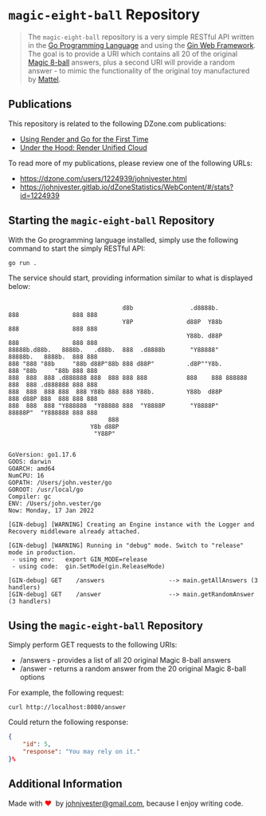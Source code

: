 # `magic-eight-ball` Repository

> The `magic-eight-ball` repository is a very simple RESTful API written in the [Go Programming Language](https://go.dev/) 
> and using the [Gin Web Framework](https://gin-gonic.com/docs/). The goal is to provide a URI which contains all 20 
> of the original [Magic 8-ball](https://en.wikipedia.org/wiki/Magic_8-ball) answers, plus a second URI will provide a 
> random answer - to mimic the functionality of the original toy manufactured by [Mattel](https://en.wikipedia.org/wiki/Mattel).

## Publications

This repository is related to the following DZone.com publications:

* [Using Render and Go for the First Time](https://dzone.com/articles/using-render-and-go-for-the-first-time)
* [Under the Hood: Render Unified Cloud](https://dzone.com/articles/under-the-hood-render-unified-cloud)

To read more of my publications, please review one of the following URLs:

* https://dzone.com/users/1224939/johnjvester.html
* https://johnjvester.gitlab.io/dZoneStatistics/WebContent/#/stats?id=1224939

## Starting the `magic-eight-ball` Repository

With the Go programming language installed, simply use the following command to start the simply RESTful API:

```shell
go run .
```

The service should start, providing information similar to what is displayed below:

```shell

                                d8b                .d8888b.         888               888 888
                                Y8P               d88P  Y88b        888               888 888
                                                  Y88b. d88P        888               888 888
88888b.d88b.   8888b.   .d88b.  888  .d8888b       "Y88888"         88888b.   8888b.  888 888
888 "888 "88b     "88b d88P"88b 888 d88P"         .d8P""Y8b.        888 "88b     "88b 888 888
888  888  888 .d888888 888  888 888 888           888    888 888888 888  888 .d888888 888 888
888  888  888 888  888 Y88b 888 888 Y88b.         Y88b  d88P        888 d88P 888  888 888 888
888  888  888 "Y888888  "Y88888 888  "Y8888P       "Y8888P"         88888P"  "Y888888 888 888
                            888
                       Y8b d88P
                        "Y88P"


GoVersion: go1.17.6
GOOS: darwin
GOARCH: amd64
NumCPU: 16
GOPATH: /Users/john.vester/go
GOROOT: /usr/local/go
Compiler: gc
ENV: /Users/john.vester/go
Now: Monday, 17 Jan 2022

[GIN-debug] [WARNING] Creating an Engine instance with the Logger and Recovery middleware already attached.

[GIN-debug] [WARNING] Running in "debug" mode. Switch to "release" mode in production.
 - using env:   export GIN_MODE=release
 - using code:  gin.SetMode(gin.ReleaseMode)

[GIN-debug] GET    /answers                  --> main.getAllAnswers (3 handlers)
[GIN-debug] GET    /answer                   --> main.getRandomAnswer (3 handlers)
```

## Using the `magic-eight-ball` Repository

Simply perform GET requests to the following URIs:

* /answers - provides a list of all 20 original Magic 8-ball answers
* /answer - returns a random answer from the 20 original Magic 8-ball options

For example, the following request:

```shell
curl http://localhost:8080/answer
```

Could return the following response:

```json
{
    "id": 5,
    "response": "You may rely on it."
}%
```

## Additional Information

Made with <span style="color:red;">♥</span> &nbsp;by johnjvester@gmail.com, because I enjoy writing code.
